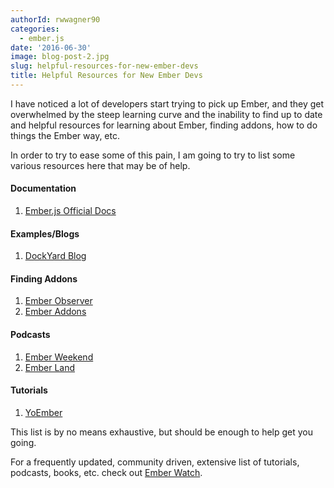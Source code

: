 ```yaml
---
authorId: rwwagner90
categories:
  - ember.js
date: '2016-06-30'
image: blog-post-2.jpg
slug: helpful-resources-for-new-ember-devs
title: Helpful Resources for New Ember Devs
---
```


I have noticed a lot of developers start trying to pick up Ember, and they get overwhelmed by the steep learning curve and the inability to find up to date and helpful resources for learning about Ember, finding addons, how to do things the Ember way, etc.

In order to try to ease some of this pain, I am going to try to list some various resources here that may be of help.

#### Documentation

1. [Ember.js Official Docs](https://guides.emberjs.com/v2.6.0/)

#### Examples/Blogs

1. [DockYard Blog](https://dockyard.com/blog)

#### Finding Addons

1. [Ember Observer](https://emberobserver.com/)
2. [Ember Addons](https://www.emberaddons.com/)

#### Podcasts

1. [Ember Weekend](https://emberweekend.com/episodes)
2. [Ember Land](http://ember.land/)

#### Tutorials

1. [YoEmber](http://yoember.com/)

This list is by no means exhaustive, but should be enough to help get you going.

For a frequently updated, community driven, extensive list of tutorials, podcasts, books, etc. check out [Ember Watch](http://emberwatch.com/).
